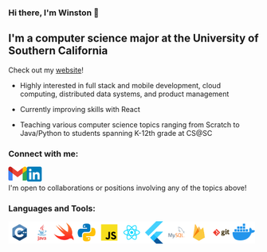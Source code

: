 ### Hi there, I'm Winston 👋  

## I'm a computer science major at the University of Southern California
Check out my [website](https://winston-trinh.github.io/index.html)!

- Highly interested in full stack and mobile development, cloud computing, distributed data systems, and product management

- Currently improving skills with React

- Teaching various computer science topics ranging from Scratch to Java/Python to students spanning K-12th grade at CS@SC

### Connect with me:
[<img align="left" alt="winston-trinh | email" width="37px" src="https://github.com/winston-trinh/winston-trinh/blob/main/images/mail.png" />][mail]
[<img align="left" alt="winston-trinh | LinkedIn" width="30px" src="https://github.com/winston-trinh/winston-trinh/blob/main/images/linkedin.png" />][linkedin]
<br />
<br />
I'm open to collaborations or positions involving any of the topics above!

### Languages and Tools:
<a href="#"><img align="left" height="45px" src="https://github.com/winston-trinh/winston-trinh/blob/main/images/c++.svg" />
<a href="#"><img align="left" height="45px" src="https://github.com/winston-trinh/winston-trinh/blob/main/images/java.svg" />
<a href="#"><img align="left" height="45px" src="https://github.com/winston-trinh/winston-trinh/blob/main/images/swift.svg" />
<a href="#"><img align="left" height="45px" src="https://github.com/winston-trinh/winston-trinh/blob/main/images/python.svg" />
<a href="#"><img align="left" height="45px" src="https://github.com/winston-trinh/winston-trinh/blob/main/images/javascript.svg" />
<a href="#"><img align="left" height="45px" src="https://github.com/winston-trinh/winston-trinh/blob/main/images/react.svg" />
<a href="#"><img align="left" height="45px" src="https://github.com/winston-trinh/winston-trinh/blob/main/images/flutter.png" />
<a href="#"><img align="left" height="45px" src="https://github.com/winston-trinh/winston-trinh/blob/main/images/mysql.svg" />
<a href="#"><img align="left" height="45px" src="https://github.com/winston-trinh/winston-trinh/blob/main/images/firebase.svg" />
<a href="#"><img align="left" height="45px" src="https://github.com/winston-trinh/winston-trinh/blob/main/images/git.svg" />
<a href="#"><img align="left" height="45px" src="https://github.com/winston-trinh/winston-trinh/blob/main/images/docker.svg" />
  
[mail]: mailto:wntrinh@usc.edu
[linkedin]: https://www.linkedin.com/in/winstontrinh/
